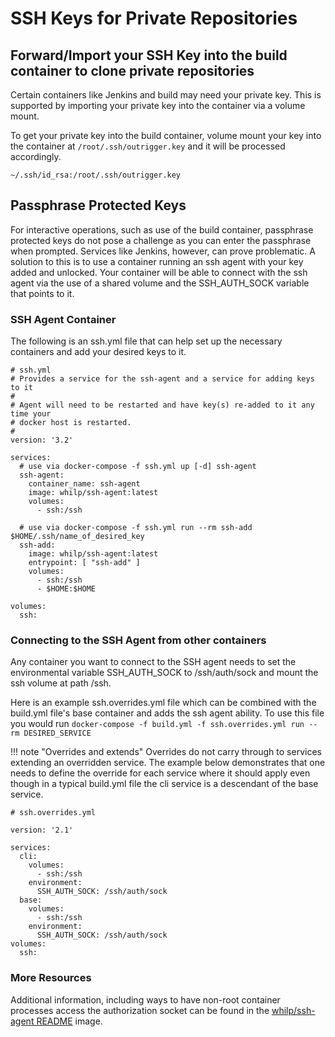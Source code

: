 # SSH Keys for Private Repositories

## Forward/Import your SSH Key into the build container to clone private repositories

Certain containers like Jenkins and build may need your private key. This is supported by importing your 
private key into the container via a volume mount.

To get your private key into the build container, volume mount your key into the container at `/root/.ssh/outrigger.key` 
and it will be processed accordingly.

`~/.ssh/id_rsa:/root/.ssh/outrigger.key`

## Passphrase Protected Keys

For interactive operations, such as use of the build container, passphrase protected
keys do not pose a challenge as you can enter the passphrase when prompted. Services
like Jenkins, however, can prove problematic. A solution to this is to use a container
running an ssh agent with your key added and unlocked. Your container will be able
to connect with the ssh agent via the use of a shared volume and the SSH_AUTH_SOCK
variable that points to it.

### SSH Agent Container

The following is an ssh.yml file that can help set up the necessary containers and
add your desired keys to it.

```
# ssh.yml
# Provides a service for the ssh-agent and a service for adding keys to it
#
# Agent will need to be restarted and have key(s) re-added to it any time your
# docker host is restarted.
#
version: '3.2'

services:
  # use via docker-compose -f ssh.yml up [-d] ssh-agent
  ssh-agent:
    container_name: ssh-agent
    image: whilp/ssh-agent:latest
    volumes:
      - ssh:/ssh

  # use via docker-compose -f ssh.yml run --rm ssh-add $HOME/.ssh/name_of_desired_key
  ssh-add:
    image: whilp/ssh-agent:latest
    entrypoint: [ "ssh-add" ]
    volumes:
      - ssh:/ssh
      - $HOME:$HOME

volumes:
  ssh:
```

### Connecting to the SSH Agent from other containers

Any container you want to connect to the SSH agent needs to set the environmental
variable SSH_AUTH_SOCK to /ssh/auth/sock and mount the ssh volume at path /ssh.

Here is an example ssh.overrides.yml file which can be combined with the build.yml
file's base container and adds the ssh agent ability. To use this file you would
run `docker-compose -f build.yml -f ssh.overrides.yml run --rm DESIRED_SERVICE`

!!! note "Overrides and extends"
    Overrides do not carry through to services extending an overridden service.
    The example below demonstrates that one needs to define the override for each
    service where it should apply even though in a typical build.yml file
    the cli service is a descendant of the base service. 

```
# ssh.overrides.yml

version: '2.1'

services:
  cli:
    volumes:
      - ssh:/ssh
    environment:
      SSH_AUTH_SOCK: /ssh/auth/sock
  base:
    volumes:
      - ssh:/ssh
    environment:
      SSH_AUTH_SOCK: /ssh/auth/sock
volumes:
  ssh:
```

### More Resources

Additional information, including ways to have non-root container processes access
the authorization socket can be found in the [whilp/ssh-agent README](https://github.com/whilp/ssh-agent) image.
